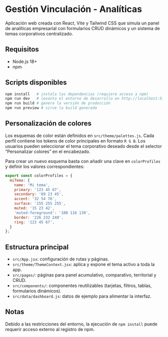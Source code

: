 # Gestión Vinculación - Analíticas

Aplicación web creada con React, Vite y Tailwind CSS que simula un panel de analíticas empresarial con formularios CRUD dinámicos y un sistema de temas corporativos centralizado.

## Requisitos

- Node.js 18+
- npm

## Scripts disponibles

```bash
npm install   # instala las dependencias (requiere acceso a npm)
npm run dev   # levanta el entorno de desarrollo en http://localhost:5173
npm run build # genera la versión de producción
npm run preview # sirve la build generada
```

## Personalización de colores

Los esquemas de color están definidos en `src/theme/palettes.js`. Cada perfil contiene los tokens de color principales en formato `R G B`. Los usuarios pueden seleccionar el tema corporativo deseado desde el selector “Personalizar colores” en el encabezado.

Para crear un nuevo esquema basta con añadir una clave en `colorProfiles` y definir los valores correspondientes:

```js
export const colorProfiles = {
  miTema: {
    name: 'Mi tema',
    primary: '123 45 67',
    secondary: '89 23 45',
    accent: '32 54 76',
    surface: '255 255 255',
    muted: '15 23 42',
    'muted-foreground': '100 116 139',
    border: '226 232 240',
    ring: '123 45 67',
  }
};
```

## Estructura principal

- `src/App.jsx`: configuración de rutas y páginas.
- `src/theme/ThemeContext.jsx`: aplica y expone el tema activo a toda la app.
- `src/pages/`: páginas para panel acumulativo, comparativo, territorial y CRUD.
- `src/components/`: componentes reutilizables (tarjetas, filtros, tablas, formularios dinámicos).
- `src/data/dashboard.js`: datos de ejemplo para alimentar la interfaz.

## Notas

Debido a las restricciones del entorno, la ejecución de `npm install` puede requerir acceso externo al registro de npm.
